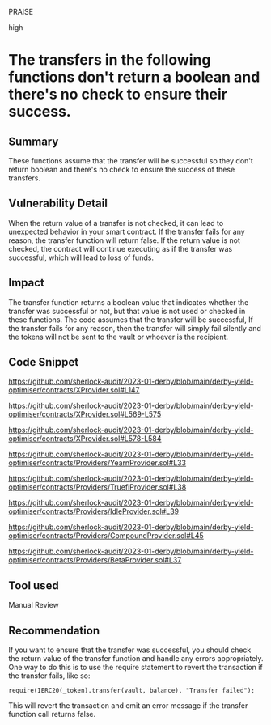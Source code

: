PRAISE

high

# The transfers in the following functions don't return a boolean and there's no check to ensure their success.

## Summary
These functions assume that the transfer will be successful so they don't return boolean and there's no check to ensure the success of these transfers.

## Vulnerability Detail
When the return value of a transfer is not checked, it can lead to unexpected behavior in your smart contract.
If the transfer fails for any reason, the transfer function will return false. If the return value is not checked, the contract will continue executing as if the transfer was successful, which will lead to loss of funds.

## Impact
The transfer function returns a boolean value that indicates whether the transfer was successful or not, but that value is not used or checked in these functions.
The code assumes that the transfer will be successful, If the transfer fails for any reason, then the transfer will simply fail silently and the tokens will not be sent to the vault or whoever is the recipient.

## Code Snippet
https://github.com/sherlock-audit/2023-01-derby/blob/main/derby-yield-optimiser/contracts/XProvider.sol#L147

https://github.com/sherlock-audit/2023-01-derby/blob/main/derby-yield-optimiser/contracts/XProvider.sol#L569-L575

https://github.com/sherlock-audit/2023-01-derby/blob/main/derby-yield-optimiser/contracts/XProvider.sol#L578-L584

https://github.com/sherlock-audit/2023-01-derby/blob/main/derby-yield-optimiser/contracts/Providers/YearnProvider.sol#L33

https://github.com/sherlock-audit/2023-01-derby/blob/main/derby-yield-optimiser/contracts/Providers/TruefiProvider.sol#L38

https://github.com/sherlock-audit/2023-01-derby/blob/main/derby-yield-optimiser/contracts/Providers/IdleProvider.sol#L39

https://github.com/sherlock-audit/2023-01-derby/blob/main/derby-yield-optimiser/contracts/Providers/CompoundProvider.sol#L45

https://github.com/sherlock-audit/2023-01-derby/blob/main/derby-yield-optimiser/contracts/Providers/BetaProvider.sol#L37

## Tool used

Manual Review

## Recommendation
If you want to ensure that the transfer was successful, you should check the return value of the transfer function and handle any errors appropriately. One way to do this is to use the require statement to revert the transaction if the transfer fails, like so:
```solidity
require(IERC20(_token).transfer(vault, balance), "Transfer failed");
```
This will revert the transaction and emit an error message if the transfer function call returns false.
